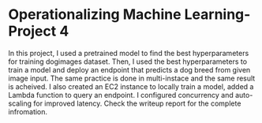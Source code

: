 # Operationalizing Machine Learning- Project 4
In this project, I used a pretrained model to find the best hyperparameters for training dogimages dataset. 
Then, I used the best hyperparameters to train a model and deploy an endpoint that predicts a dog breed from given image input.
The same practice is done in multi-instace and the same result is acheived.
I also created an EC2 instance to locally train a model, added a Lambda function to query an endpoint. 
I configured concurrency and auto-scaling for improved latency. Check the writeup report for the complete infromation. 
